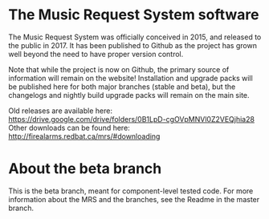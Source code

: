 # The Music Request System software

The Music Request System was officially conceived in 2015, and released to the public in 2017. It has been published to Github as the project has grown well beyond the need to have proper version control.

Note that while the project is now on Github, the primary source of information will remain on the website! Installation and upgrade packs will be published here for both major branches (stable and beta), but the changelogs and nightly build upgrade packs will remain on the main site.

Old releases are available here: https://drive.google.com/drive/folders/0B1LpD-cgOVpMNVl0Z2VEQjhia28
Other downloads can be found here: http://firealarms.redbat.ca/mrs/#downloading

# About the beta branch
This is the beta branch, meant for component-level tested code. For more information about the MRS and the branches, see the Readme in the master branch.
